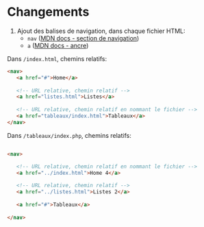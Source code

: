 # Changements

 1. Ajout des balises de navigation, dans chaque fichier HTML:
    - `nav` ([MDN docs - section de navigation](https://developer.mozilla.org/fr/docs/Web/HTML/Element/nav))
    - `a` ([MDN docs - ancre](https://developer.mozilla.org/fr/docs/Web/HTML/Element/a))

Dans `/index.html`, chemins relatifs:

```html
<nav>
   <a href="#">Home</a>
   
   <!-- URL relative, chemin relatif -->
   <a href="listes.html">Listes</a>
   
   <!-- URL relative, chemin relatif en nommant le fichier -->
   <a href="tableaux/index.html">Tableaux</a>
</nav>
```


Dans `/tableaux/index.php`, chemins relatifs:

```html

<nav>

   <!-- URL relative, chemin relatif en nommant le fichier -->
   <a href="../index.html">Home 4</a>
   
   <!-- URL relative, chemin relatif -->
   <a href="../listes.html">Listes 2</a>
   
   <a href="#">Tableaux</a>
		
</nav>
```
 